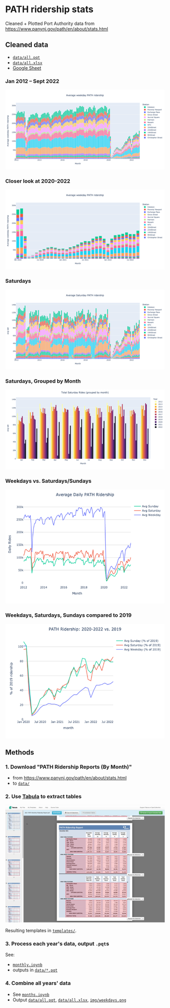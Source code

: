 # PATH ridership stats
Cleaned + Plotted Port Authority data from https://www.panynj.gov/path/en/about/stats.html

## Cleaned data
- [`data/all.pqt`]
- [`data/all.xlsx`]
- [Google Sheet](https://docs.google.com/spreadsheets/d/1u84kVHEjvqByCu8Jb78D9f7TXbahoOe0/edit)

### Jan 2012 – Sept 2022
![PATH weekday ridership over time, stacked by station](img/weekdays.png)

### Closer look at 2020-2022
![PATH weekday ridership over time, stacked by station, 2020 to 2022-09; 275k in Jan/Feb 2020, large drop, almost to zero, in April 2020, steadily climbing back to 150k](img/weekdays_2020:.png)

### Saturdays
![PATH Saturday ridership over time, stacked by station, September 2022 has surpassed January/February 2020](img/saturdays.png)

### Saturdays, Grouped by Month
![](img/avg%20sat_month_grouped.png)

### Weekdays vs. Saturdays/Sundays
![](img/avg_day_types.png)

### Weekdays, Saturdays, Sundays compared to 2019
![](img/vs_2019.png)


## Methods

### 1. Download "PATH Ridership Reports (By Month)"
- from https://www.panynj.gov/path/en/about/stats.html
- to [`data/`](data/)

### 2. Use [Tabula] to extract tables

![Selecting tables from a "PATH Ridership Report"](img/tabula-screenshot.png)

Resulting templates in [`templates/`](templates).

### 3. Process each year's data, output `.pqt`s
See:
- [`monthly.ipynb`](monthly.ipynb)
- outputs in [`data/*.pqt`](data/)

### 4. Combine all years' data
- See [`months.ipynb`](months.ipynb)
- Output [`data/all.pqt`], [`data/all.xlsx`], [`img/weekdays.png`](img/weekdays.png)

[`data/all.pqt`]: data/all.pqt
[`data/all.xlsx`]: data/all.xlsx
[Tabula]: https://tabula.technology/
